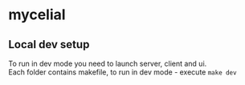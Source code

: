 # mycelial

## Local dev setup
To run in dev mode you need to launch server, client and ui.  
Each folder contains makefile, to run in dev mode - execute `make dev`
